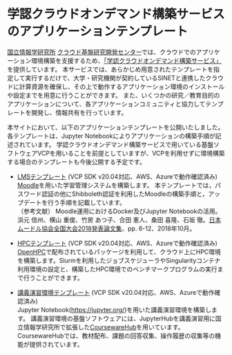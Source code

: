 # 学認クラウドオンデマンド構築サービスのアプリケーションテンプレート

[国立情報学研究所](https://www.nii.ac.jp/) [クラウド基盤研究開発センター](https://www.nii.ac.jp/research/centers/ccrd/)では、クラウドでのアプリケーション環境構築を支援するため、[「学認クラウドオンデマンド構築サービス」](https://cloud.gakunin.jp/ocs/)を提供しています。
本サービスでは、あらかじめ用意されたテンプレートを指定して実行するだけで、大学・研究機関が契約しているSINETと連携したクラウドに計算資源を確保し、その上で動作するアプリケーション環境のインストールや設定までを用意に行うことができます。
また、いくつかの研究／教育目的のアプリケーションについて、各アプリケーションコミュニティと協力してテンプレートを開発し、情報共有を行っています。

本サイトにおいて、以下のアプリケーションテンプレートを公開いたしました。
各テンプレートは、Jupyter Notebookによりアプリケーションの構築手順が記述されています。
学認クラウドオンデマンド構築サービスで用いている基盤ソフトウェアVCPを用いることを前提としていますが、VCPを利用せずに環境構築する場合のテンプレートも今後公開する予定です。


- [LMSテンプレート](https://github.com/nii-gakunin-cloud/ocs-templates/tree/master/Moodle)
(VCP SDK v20.04対応、AWS、Azureで動作確認済み)<br>
[Moodle](https://moodle.org/)を用いた学習管理システムを構築します。
本テンプレートでは，パスワード認証の他にShibboleth認証を利用したMoodleの構築手順と，アップデートを行う手順を記載しています。<br>
（参考文献） Moodle運用におけるDocker及びJupyter Notebookの活用。浜元 信州、横山 重俊、竹房 あつ子、合田 憲人、桑田 喜隆、石坂 徹。[日本ムードル協会全国大会2018発表論文集](https://moodlejapan.org/mod/resource/view.php?id=1474)、pp. 6-12、2018年10月。

- [HPCテンプレート](https://github.com/nii-gakunin-cloud/ocs-templates/tree/master/OpenHPC)
(VCP SDK v20.04対応、AWS、Azureで動作確認済み)<br>
[OpenHPC](https://openhpc.community/)で配布されているパッケージを利用して、クラウド上にHPC環境を構築します。Slurmを利用したジョブスケジューラやSingularityコンテナ利用環境の設定と、構築したHPC環境でのベンチマークプログラムの実行まで行うことができます。

- [講義演習環境テンプレート](https://github.com/nii-gakunin-cloud/ocs-templates/tree/master/CoursewareHub)
(VCP SDK v20.04対応、AWS、Azureで動作確認済み)<br>
Jupyter Notebook(https://jupyter.org/)を用いた講義演習環境を構築します。
講義演習環境の基盤ソフトウェアには、JupyterHubを講義演習用に国立情報学研究所で拡張した[CoursewareHub](https://github.com/NII-cloud-operation)を用いています。
CoursewareHubでは、教材配布、課題の回答収集、操作履歴の収集等の機能が提供されています。
